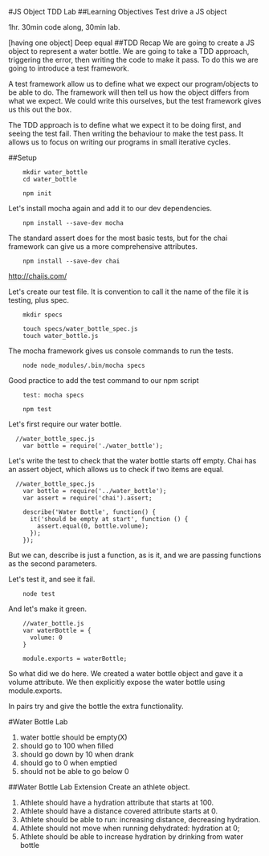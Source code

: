 #JS Object TDD Lab
##Learning Objectives
Test drive a JS object

1hr.
30min code along, 30min lab.


[having one object]
Deep equal
##TDD Recap
We are going to create a JS object to represent a water bottle. We are going to take a TDD approach, triggering the error,  then writing the code to make it pass.  To do this we are going to introduce a test framework.

A test framework allow us to define what we expect our program/objects to be able to do.  The framework will then tell us how the object differs from what we expect. We could write this ourselves, but the test framework gives us this out the box.

The TDD approach is to define what we expect it to be doing first, and seeing the test fail.  Then writing the behaviour to make the test pass.  It allows us to focus on writing our programs in small iterative cycles.


##Setup

```
	mkdir water_bottle
	cd water_bottle
```

```
	npm init
```

 Let's install mocha again and add it to our dev dependencies.

```
	npm install --save-dev mocha
```

The standard assert does for the most basic tests, but for the chai framework can give us a more comprehensive attributes.

```
	npm install --save-dev chai
```

http://chaijs.com/

Let's create our test file.  It is convention to call it the name of the file it is testing, plus spec.

```
	mkdir specs
```

```
	touch specs/water_bottle_spec.js
	touch water_bottle.js
```

The mocha framework gives us console commands to run the tests.

```
	node node_modules/.bin/mocha specs
```

Good practice to add the test command to our npm script

```
	test: mocha specs
```

```
	npm test
```

Let's first require our water bottle.

```
  //water_bottle_spec.js
	var bottle = require('./water_bottle');
```

Let's write the test to check that the water bottle starts off empty.
Chai has an assert object, which allows us to check if two items are equal.

```
  //water_bottle_spec.js
	var bottle = require('../water_bottle');
	var assert = require('chai').assert;

	describe('Water Bottle', function() {
	  it('should be empty at start', function () {
	    assert.equal(0, bottle.volume);
	  });
	});
```
But we can,  describe is just a function, as is it, and we are passing functions as the second parameters.

Let's test it, and see it fail.

```
	node test
```


And let's make it green.

```
	//water_bottle.js
	var waterBottle = {
	  volume: 0
	}

	module.exports = waterBottle;
```


So what did we do here.  We created a water bottle object and gave it a volume attribute.  We then explicitly expose the water bottle using module.exports.

In pairs try and give the bottle the extra functionality.

#Water Bottle Lab
1. water bottle should be empty(X)
2. should go to 100 when filled
3. should go down by 10 when drank
4. should go to 0 when emptied
5. should not be able to go below 0


##Water Bottle Lab Extension
Create an athlete object.

1. Athlete should have a hydration attribute that starts at 100.
2. Athlete should have a distance covered attribute starts at 0.
3. Athlete should be able to run:  increasing distance, decreasing hydration.
4. Athlete should not move when running dehydrated: hydration at 0;
5. Athlete should be able to increase hydration by drinking from water bottle
